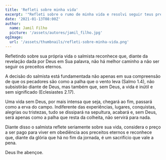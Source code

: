 ```yaml
---
title: 'Refleti sobre minha vida'
excerpt: '"Refleti sobre o rumo de minha vida e resolvi seguir teus preceitos." (Salmo 119.59)'
date: '2021-01-13T08:00Z'
author:
  name: Jamil Filho
  picture: '/assets/autores/jamil_filho.jpg'
ogImage:
  url: '/assets/thumbnails/refleti-sobre-minha-vida.png'
---
```


Refletindo sobre sua própria vida o salmista reconhece que, diante da revelação dada por Deus em Sua palavra, não há melhor caminho a não ser seguir os preceitos eternos.

A decisão do salmista está fundamentada não apenas em sua compreensão de que os pecadores são como a palha que o vento leva (Salmo 1.4), não subsistirão diante de Deus, mas também que, sem Deus, a vida é inútil e sem significado (Eclesiastes 2.17).

Uma vida sem Deus, por mais intensa que seja, chegará ao fim, passará como a erva do campo. Indiferente das experiências, lugares, conquistas, alegrias ou tristezas, tudo se dissipará na sepultura, acabará e, sem Deus, será apenas como a palha que resta da colheita, não servirá para nada.

Diante disso o salmista reflete seriamente sobre sua vida, considera o preço a ser pago para viver em obediência aos preceitos eternos e reconhece que, diante da glória que há no fim da jornada, é um sacrifício que vale a pena.

Deus lhe abençoe.
